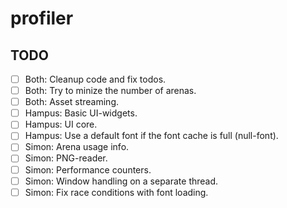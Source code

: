 # profiler

## TODO

- [ ] Both: Cleanup code and fix todos.
- [ ] Both: Try to minize the number of arenas.
- [ ] Both: Asset streaming.
- [ ] Hampus: Basic UI-widgets.
- [ ] Hampus: UI core.
- [ ] Hampus: Use a default font if the font cache is full (null-font).
- [ ] Simon: Arena usage info.
- [ ] Simon: PNG-reader.
- [ ] Simon: Performance counters.
- [ ] Simon: Window handling on a separate thread.
- [ ] Simon: Fix race conditions with font loading.
